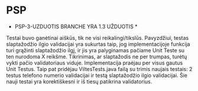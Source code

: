 # PSP

* PSP-3-UZDUOTIS BRANCHE YRA 1.3 UŽDUOTIS *

Testai buvo ganėtinai aiškūs, tik ne visi reikalingi/tikslūs. 
Pavyzdžiui, testas slaptažodžio ilgio validacijai yra sukurtas taip, jog implementacijoje funkcija turi grąžinti slaptažodžio ilgį,
ir jis yra palyginamas pačiame Unit Teste su ten nurodoma X reikšme. Tikrinimas, ar slaptažodis ne per trumpas, turėtų vykti pačio validatoriaus viduje.
Implementacija praėjau per visus gautus Unit Testus.
Taip pat pridėjau ViltesTests.java failą su trimis naujais testais: 2 testus telefono numerio validacijai ir testą slaptažodžio ilgio validacijai.
Šie nauji testai yra korektiškesni ir iš tiesų patikrina validatorius.
